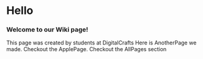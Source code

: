 # Hello
### Welcome to our Wiki page!
This page was created by students at DigitalCrafts
Here is AnotherPage we made.
Checkout the ApplePage.
Checkout the AllPages section